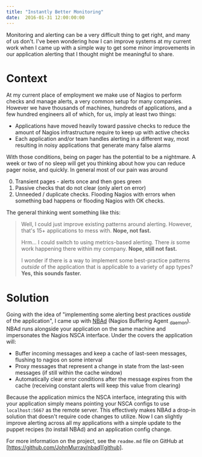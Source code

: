 ```yaml
---
title: "Instantly Better Monitoring"
date:  2016-01-31 12:00:00:00
---
```


Monitoring and alerting can be a very difficult thing to get right, and many of us
don't. I've been wondering how I can improve systems at my current work when I came
up with a simple way to get some minor improvements in our application alerting that
I thought might be meaningful to share.

# Context

At my current place of employment we make use of Nagios to perform checks and manage
alerts, a very common setup for many companies. However we have thousands of machines,
hundreds of applications, and a few hundred engineers all of which, for us, imply at
least two things:

+ Applications have moved heavily toward passive checks to reduce the amount of
  Nagios infrastructure require to keep up with active checks
+ Each application and/or team handles alerting in a different way, most resulting
  in noisy applications that generate many false alarms

With those conditions, being on pager has the potential to be a nightmare. A week or
two of no sleep will get you thinking about how you can reduce pager noise, and quickly.
In general most of our pain was around

0. Transient pages - alerts once and then goes green
0. Passive checks that do not clear (only alert on error)
0. Unneeded / duplicate checks. Flooding Nagios with errors when something bad happens or
   flooding Nagios with OK checks.


The general thinking went something like this:

> Well, I could just improve existing patterns around alerting. However, that's 15+ applications
> to mess with. __Nope, not fast.__
>
> Hrm... I could switch to using metrics-based alerting. There _is_ some work happening there
> within my company. __Nope, still not fast.__
>
> I wonder if there is a way to implement some best-practice patterns _outside_ of the
> application that is applicable to a variety of app types? __Yes, this sounds faster.__


# Solution

Going with the idea of "implementing some alerting best practices _oustide_ of the application",
I came up with [NBAd][github] (Nagios Buffering Agent <sub style="font-size:12px;">daemon</sub>).
NBAd runs alongside your application on the same machine and impersonates the Nagios NSCA
interface. Under the covers the application will:

+ Buffer incoming messages and keep a cache of last-seen messages, flushing to nagios
  on some interval
+ Proxy messages that represent a change in state from the last-seen messages (if still
  within the cache window)
+ Automatically clear error conditions after the message expires from the cache (receiving
  constant alerts will keep this value from clearing)

Because the application mimics the NSCA interface, integrating this with your application simply
means pointing your NSCA configs to use `localhost:5667` as the remote server. This effectively
makes NBAd a drop-in solution that doesn't require code changes to utilize. Now I can slightly
improve alerting across all my applications with a simple update to the puppet recipes (to
install NBAd) and an application config change.

For more information on the project, see the `readme.md` file on GitHub at
[https://github.com/JohnMurray/nbad][github].




  [github]: https://github.com/JohnMurray/nbad.git

